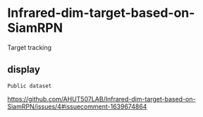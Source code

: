 # Infrared-dim-target-based-on-SiamRPN
Target tracking

## display
```
Public dataset
```
https://github.com/AHUT507LAB/Infrared-dim-target-based-on-SiamRPN/issues/4#issuecomment-1639674864
